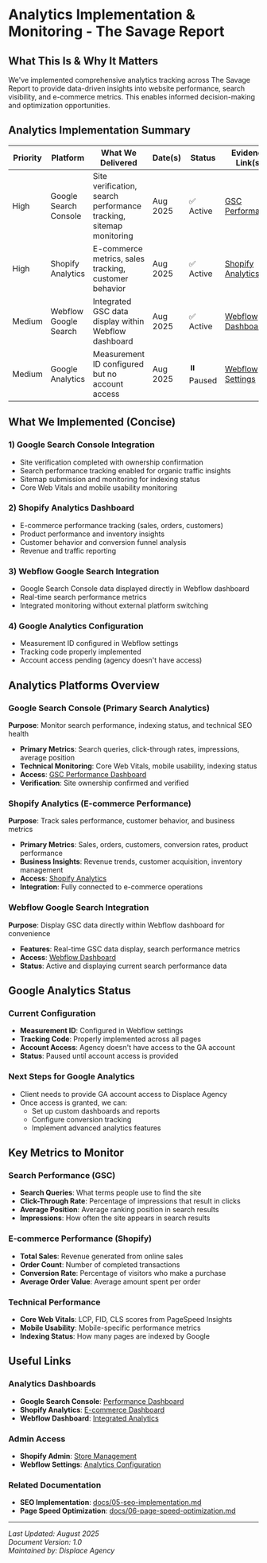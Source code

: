 # Analytics Implementation & Monitoring - The Savage Report

## What This Is & Why It Matters
We've implemented comprehensive analytics tracking across The Savage Report to provide data-driven insights into website performance, search visibility, and e-commerce metrics. This enables informed decision-making and optimization opportunities.

## Analytics Implementation Summary

| Priority | Platform | What We Delivered | Date(s) | Status | Evidence Link(s) |
|----------|----------|-------------------|---------|--------|------------------|
| High | Google Search Console | Site verification, search performance tracking, sitemap monitoring | Aug 2025 | ✅ Active | [GSC Performance](https://search.google.com/u/5/search-console/performance/search-analytics?resource_id=sc-domain%3Athe-savage-report.com) |
| High | Shopify Analytics | E-commerce metrics, sales tracking, customer behavior | Aug 2025 | ✅ Active | [Shopify Analytics](https://admin.shopify.com/store/thesavagereport/analytics) |
| Medium | Webflow Google Search | Integrated GSC data display within Webflow dashboard | Aug 2025 | ✅ Active | [Webflow Dashboard](https://webflow.com/dashboard/sites/savage-report-we) |
| Medium | Google Analytics | Measurement ID configured but no account access | Aug 2025 | ⏸️ Paused | [Webflow Settings](https://webflow.com/dashboard/sites/savage-report-we/general) |

## What We Implemented (Concise)

### 1) Google Search Console Integration
- Site verification completed with ownership confirmation
- Search performance tracking enabled for organic traffic insights
- Sitemap submission and monitoring for indexing status
- Core Web Vitals and mobile usability monitoring

### 2) Shopify Analytics Dashboard
- E-commerce performance tracking (sales, orders, customers)
- Product performance and inventory insights
- Customer behavior and conversion funnel analysis
- Revenue and traffic reporting

### 3) Webflow Google Search Integration
- Google Search Console data displayed directly in Webflow dashboard
- Real-time search performance metrics
- Integrated monitoring without external platform switching

### 4) Google Analytics Configuration
- Measurement ID configured in Webflow settings
- Tracking code properly implemented
- Account access pending (agency doesn't have access)

## Analytics Platforms Overview

### Google Search Console (Primary Search Analytics)
**Purpose**: Monitor search performance, indexing status, and technical SEO health

- **Primary Metrics**: Search queries, click-through rates, impressions, average position
- **Technical Monitoring**: Core Web Vitals, mobile usability, indexing status
- **Access**: [GSC Performance Dashboard](https://search.google.com/u/5/search-console/performance/search-analytics?resource_id=sc-domain%3Athe-savage-report.com)
- **Verification**: Site ownership confirmed and verified

### Shopify Analytics (E-commerce Performance)
**Purpose**: Track sales performance, customer behavior, and business metrics

- **Primary Metrics**: Sales, orders, customers, conversion rates, product performance
- **Business Insights**: Revenue trends, customer acquisition, inventory management
- **Access**: [Shopify Analytics](https://admin.shopify.com/store/thesavagereport/analytics)
- **Integration**: Fully connected to e-commerce operations

### Webflow Google Search Integration
**Purpose**: Display GSC data directly within Webflow dashboard for convenience

- **Features**: Real-time GSC data display, search performance metrics
- **Access**: [Webflow Dashboard](https://webflow.com/dashboard/sites/savage-report-we)
- **Status**: Active and displaying current search performance data

## Google Analytics Status

### Current Configuration
- **Measurement ID**: Configured in Webflow settings
- **Tracking Code**: Properly implemented across all pages
- **Account Access**: Agency doesn't have access to the GA account
- **Status**: Paused until account access is provided

### Next Steps for Google Analytics
- Client needs to provide GA account access to Displace Agency
- Once access is granted, we can:
  - Set up custom dashboards and reports
  - Configure conversion tracking
  - Implement advanced analytics features

## Key Metrics to Monitor

### Search Performance (GSC)
- **Search Queries**: What terms people use to find the site
- **Click-Through Rate**: Percentage of impressions that result in clicks
- **Average Position**: Average ranking position in search results
- **Impressions**: How often the site appears in search results

### E-commerce Performance (Shopify)
- **Total Sales**: Revenue generated from online sales
- **Order Count**: Number of completed transactions
- **Conversion Rate**: Percentage of visitors who make a purchase
- **Average Order Value**: Average amount spent per order

### Technical Performance
- **Core Web Vitals**: LCP, FID, CLS scores from PageSpeed Insights
- **Mobile Usability**: Mobile-specific performance metrics
- **Indexing Status**: How many pages are indexed by Google

## Useful Links

### Analytics Dashboards
- **Google Search Console**: [Performance Dashboard](https://search.google.com/u/5/search-console/performance/search-analytics?resource_id=sc-domain%3Athe-savage-report.com)
- **Shopify Analytics**: [E-commerce Dashboard](https://admin.shopify.com/store/thesavagereport/analytics)
- **Webflow Dashboard**: [Integrated Analytics](https://webflow.com/dashboard/sites/savage-report-we)

### Admin Access
- **Shopify Admin**: [Store Management](https://admin.shopify.com/store/thesavagereport)
- **Webflow Settings**: [Analytics Configuration](https://webflow.com/dashboard/sites/savage-report-we/general)

### Related Documentation
- **SEO Implementation**: [docs/05-seo-implementation.md](./05-seo-implementation.md)
- **Page Speed Optimization**: [docs/06-page-speed-optimization.md](./06-page-speed-optimization.md)

---
*Last Updated: August 2025*  
*Document Version: 1.0*  
*Maintained by: Displace Agency*
